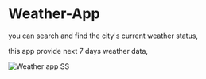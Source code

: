 # Weather-App

you can search and find the city's current weather status,

this app provide next 7 days weather data,


![Weather app SS](https://github.com/mayank-soni03/Weather-App/assets/143899617/dbe359ae-4f3e-4e96-b75d-996cae2dcc3c)
